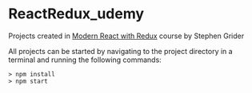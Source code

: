 # ReactRedux_udemy
Projects created in [Modern React with Redux](https://www.udemy.com/react-redux) course by Stephen Grider

All projects can be started by navigating to the project directory in a terminal and running the following commands:
```
> npm install
> npm start
```
